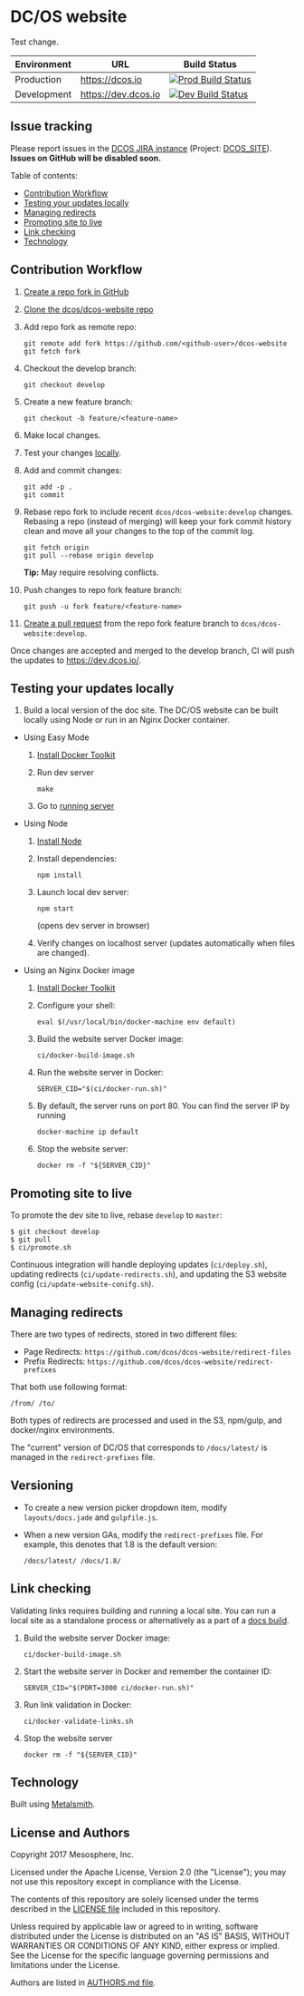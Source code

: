 # DC/OS website

Test change.

| Environment | URL | Build Status |
|-------------|-----|--------------|
| Production | <https://dcos.io> | [![Prod Build Status](https://jenkins.mesosphere.com/service/jenkins/buildStatus/icon?job=public-dcos-website-deploy-prod)](https://jenkins.mesosphere.com/service/jenkins/job/public-dcos-website-deploy-prod/) |
| Development | <https://dev.dcos.io> | [![Dev Build Status](https://jenkins.mesosphere.com/service/jenkins/buildStatus/icon?job=public-dcos-website-deploy-dev)](https://jenkins.mesosphere.com/service/jenkins/job/public-dcos-website-deploy-dev/) |

## Issue tracking
Please report issues in the [DCOS JIRA instance](https://jira.dcos.io/) (Project: [DCOS_SITE](https://jira.mesosphere.com/projects/DCOS_SITE/issues/)).
**Issues on GitHub will be disabled soon.**

Table of contents:

- [Contribution Workflow](#contribution-workflow)
- [Testing your updates locally](#testing-your-updates-locally)
- [Managing redirects](#managing-redirects)
- [Promoting site to live](#promoting-site-to-live)
- [Link checking](#link-checking)
- [Technology](#technology)

## Contribution Workflow

1. [Create a repo fork in GitHub](https://guides.github.com/activities/forking/)
1. [Clone the dcos/dcos-website repo](https://help.github.com/articles/cloning-a-repository/)
1. Add repo fork as remote repo:

    ```
    git remote add fork https://github.com/<github-user>/dcos-website
    git fetch fork
    ```
1. Checkout the develop branch:

    ```
    git checkout develop
    ```

1. Create a new feature branch:

    ```
    git checkout -b feature/<feature-name>
    ```

1. Make local changes.

1. Test your changes [locally](#).

1. Add and commit changes:

    ```
    git add -p .
    git commit
    ```

1. Rebase repo fork to include recent `dcos/dcos-website:develop` changes. Rebasing a repo (instead of merging) will keep your fork commit history clean and move all your changes to the top of the commit log.

    ```
    git fetch origin
    git pull --rebase origin develop
    ```
    **Tip:** May require resolving conflicts.

1. Push changes to repo fork feature branch:

    ```
    git push -u fork feature/<feature-name>
    ```

1. [Create a pull request](https://help.github.com/articles/creating-a-pull-request/) from the repo fork feature branch to `dcos/dcos-website:develop`.

Once changes are accepted and merged to the develop branch, CI will push the updates to <https://dev.dcos.io/>.

## Testing your updates locally


1.  Build a local version of the doc site. The DC/OS website can be built locally using Node or run in an Nginx Docker container.

- Using Easy Mode
    1. [Install Docker Toolkit](https://www.docker.com/products/docker-toolbox)

    1. Run dev server

        ```
        make
        ```

    1. Go to [running server](http://localhost:3000)

- Using Node
    1. [Install Node](https://docs.npmjs.com/getting-started/installing-node)
    1. Install dependencies:

        ```
        npm install
        ```
    1. Launch local dev server:

        ```
        npm start
        ```
        (opens dev server in browser)

    1. Verify changes on localhost server (updates automatically when files are changed).

- Using an Nginx Docker image

    1. [Install Docker Toolkit](https://www.docker.com/products/docker-toolbox)

    1. Configure your shell:
        ```
        eval $(/usr/local/bin/docker-machine env default)
        ```
    1. Build the website server Docker image:

        ```
        ci/docker-build-image.sh
        ```
    1. Run the website server in Docker:

        ```
        SERVER_CID="$(ci/docker-run.sh)"
        ```
    1. By default, the server runs on port 80. You can find the server IP by running
        ```
        docker-machine ip default
        ```

    1. Stop the website server:

        ```
        docker rm -f "${SERVER_CID}"
        ```

## Promoting site to live

To promote the dev site to live, rebase `develop` to `master`:

```
$ git checkout develop
$ git pull
$ ci/promote.sh
```

Continuous integration will handle deploying updates (`ci/deploy.sh`), updating redirects (`ci/update-redirects.sh`), and updating the S3 website config (`ci/update-website-conifg.sh`).

## Managing redirects

There are two types of redirects, stored in two different files:

- Page Redirects: `https://github.com/dcos/dcos-website/redirect-files`
- Prefix Redirects: `https://github.com/dcos/dcos-website/redirect-prefixes`

That both use following format:

```
/from/ /to/
```

Both types of redirects are processed and used in the S3, npm/gulp, and docker/nginx environments.

The "current" version of DC/OS that corresponds to `/docs/latest/` is managed in the `redirect-prefixes` file.

## Versioning

- To create a new version picker dropdown item, modify `layouts/docs.jade` and `gulpfile.js`.

-  When a new version GAs, modify the `redirect-prefixes` file. For example, this denotes that 1.8 is the default version:

   ```
   /docs/latest/ /docs/1.8/
   ```


## Link checking

Validating links requires building and running a local site. You can run a local site as a standalone process or alternatively as a part of a [docs build](#updating-the-documentation).

1. Build the website server Docker image:

    ```
    ci/docker-build-image.sh
    ```
1. Start the website server in Docker and remember the container ID:

    ```
    SERVER_CID="$(PORT=3000 ci/docker-run.sh)"
    ```
1. Run link validation in Docker:

    ```
    ci/docker-validate-links.sh
    ```
1. Stop the website server

    ```
    docker rm -f "${SERVER_CID}"
    ```


## Technology

Built using [Metalsmith](http://metalsmith.io).

## License and Authors

Copyright 2017 Mesosphere, Inc.

Licensed under the Apache License, Version 2.0 (the "License");
you may not use this repository except in compliance with the License.

The contents of this repository are solely licensed under the terms described in the [LICENSE file](./LICENSE) included in this repository.

Unless required by applicable law or agreed to in writing, software
distributed under the License is distributed on an "AS IS" BASIS,
WITHOUT WARRANTIES OR CONDITIONS OF ANY KIND, either express or implied.
See the License for the specific language governing permissions and
limitations under the License.

Authors are listed in [AUTHORS.md file](./AUTHORS.md).
